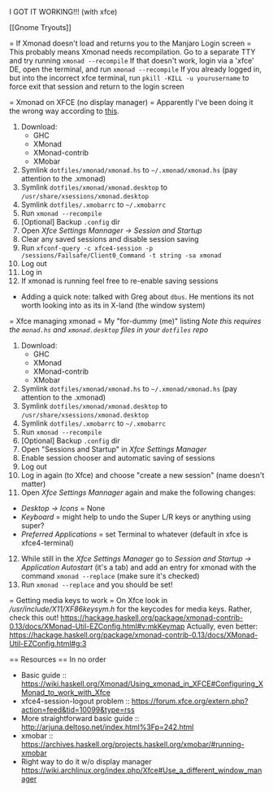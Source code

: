 I GOT IT WORKING!!! (with xfce)

[[Gnome Tryouts]]

= If Xmonad doesn't load and returns you to the Manjaro Login screen =
This probably means Xmonad needs recompilation.
Go to a separate TTY and try running `xmonad --recompile`
If that doesn't work, login via a 'xfce' DE, open the terminal, and run `xmonad --recompile`
If you already logged in, but into the incorrect xfce terminal, run `pkill -KILL -u yourusername` to force exit that session and return to the login screen

= Xmonad on XFCE (no display manager) =
Apparently I've been doing it the wrong way according to [this]( https://wiki.archlinux.org/index.php/Xfce#Use_a_different_window_manager ).
1. Download:
   - GHC
   - XMonad
   - XMonad-contrib
   - XMobar
2. Symlink `dotfiles/xmonad/xmonad.hs` to `~/.xmonad/xmonad.hs` (pay attention to the .xmonad)
3. Symlink `dotfiles/xmonad/xmonad.desktop` to `/usr/share/xsessions/xmonad.desktop`
4. Symlink `dotfiles/.xmobarrc` to `~/.xmobarrc`
5. Run `xmonad --recompile`
6. [Optional] Backup `.config` dir
7. Open *Xfce Settings Mannager -> Session and Startup*
8. Clear any saved sessions and disable session saving
9. Run `xfconf-query -c xfce4-session -p /sessions/Failsafe/Client0_Command -t string -sa xmonad`
10. Log out
11. Log in
12. If xmonad is running feel free to re-enable saving sessions

- Adding a quick note: talked with Greg about `dbus`. He mentions its not worth looking into as its in X-land (the window system)


= Xfce managing xmonad =
My "for-dummy (me)" listing
_Note this requires the `monad.hs` and `xmonad.desktop` files in your `dotfiles` repo_
1. Download:
   - GHC
   - XMonad
   - XMonad-contrib
   - XMobar
2. Symlink `dotfiles/xmonad/xmonad.hs` to `~/.xmonad/xmonad.hs` (pay attention to the .xmonad)
3. Symlink `dotfiles/xmonad/xmonad.desktop` to `/usr/share/xsessions/xmonad.desktop`
4. Symlink `dotfiles/.xmobarrc` to `~/.xmobarrc`
5. Run `xmonad --recompile`
6. [Optional] Backup `.config` dir
7. Open "Sessions and Startup" in *Xfce Settings Manager*
8. Enable session chooser and automatic saving of sessions
9. Log out
10. Log in again (to Xfce) and choose "create a new session" (name doesn't matter)
11. Open *Xfce Settings Mannager* again and make the following changes:
   - *Desktop -> Icons* = None
   - *Keyboard* = might help to undo the Super L/R keys or anything using super?
   - *Preferred Applications* = set Terminal to whatever (default in xfce is xfce4-terminal)
12. While still in the *Xfce Settings Manager* go to *Session and Startup -> Application Autostart* (it's a tab) and add an entry for xmonad with the command `xmonad --replace` (make sure it's checked)
13. Run `xmonad --replace` and you should be set!


= Getting media keys to work =
On Xfce look in _/usr/include/X11/XF86keysym.h_ for the keycodes for media keys.
Rather, check this out! https://hackage.haskell.org/package/xmonad-contrib-0.13/docs/XMonad-Util-EZConfig.html#v:mkKeymap
Actually, even better: https://hackage.haskell.org/package/xmonad-contrib-0.13/docs/XMonad-Util-EZConfig.html#g:3 


== Resources ==
In no order
- Basic guide :: https://wiki.haskell.org/Xmonad/Using_xmonad_in_XFCE#Configuring_XMonad_to_work_with_Xfce
- xfce4-session-logout problem :: https://forum.xfce.org/extern.php?action=feed&tid=10099&type=rss
- More straightforward basic guide :: http://arjuna.deltoso.net/index.html%3Fp=242.html
- xmobar :: https://archives.haskell.org/projects.haskell.org/xmobar/#running-xmobar
- Right way to do it w/o display manager https://wiki.archlinux.org/index.php/Xfce#Use_a_different_window_manager

